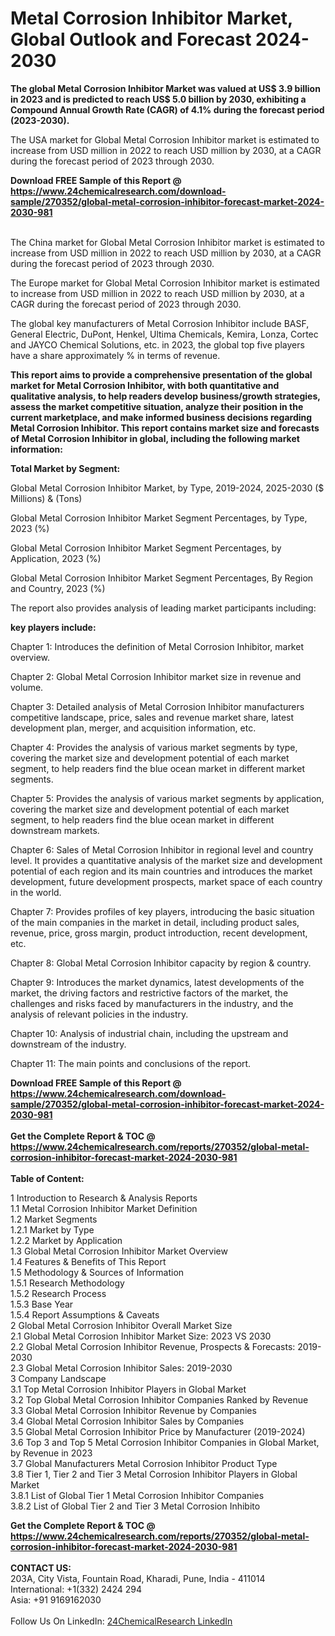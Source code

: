 <h1>Metal Corrosion Inhibitor Market, Global Outlook and Forecast 2024-2030</h1><p><strong>The global Metal Corrosion Inhibitor Market was valued at US$ 3.9 billion in 2023 and is predicted to reach US$ 5.0 billion by 2030, exhibiting a Compound Annual Growth Rate (CAGR) of 4.1% during the forecast period (2023-2030).</strong></p><p>
</p><p>The USA market for Global Metal Corrosion Inhibitor market is estimated to increase from USD million in 2022 to reach USD million by 2030, at a CAGR during the forecast period of 2023 through 2030.</p><div><b>Download FREE Sample of this Report @ 
            <a href="https://www.24chemicalresearch.com/download-sample/270352/global-metal-corrosion-inhibitor-forecast-market-2024-2030-981">
            https://www.24chemicalresearch.com/download-sample/270352/global-metal-corrosion-inhibitor-forecast-market-2024-2030-981</a></b></div><br><p>
</p><p>The China market for Global Metal Corrosion Inhibitor market is estimated to increase from USD million in 2022 to reach USD million by 2030, at a CAGR during the forecast period of 2023 through 2030.</p><p>
</p><p>The Europe market for Global Metal Corrosion Inhibitor market is estimated to increase from USD million in 2022 to reach USD million by 2030, at a CAGR during the forecast period of 2023 through 2030.</p><p>
</p><p>The global key manufacturers of Metal Corrosion Inhibitor include BASF, General Electric, DuPont, Henkel, Ultima Chemicals, Kemira, Lonza, Cortec and JAYCO Chemical Solutions, etc. in 2023, the global top five players have a share approximately % in terms of revenue.</p><p>
<strong>This report aims to provide a comprehensive presentation of the global market for Metal Corrosion Inhibitor, with both quantitative and qualitative analysis, to help readers develop business/growth strategies, assess the market competitive situation, analyze their position in the current marketplace, and make informed business decisions regarding Metal Corrosion Inhibitor. This report contains market size and forecasts of Metal Corrosion Inhibitor in global, including the following market information:</strong></p><p>
</p><p>
<strong>Total Market by Segment:</strong></p><p>
Global Metal Corrosion Inhibitor Market, by Type, 2019-2024, 2025-2030 ($ Millions) &amp; (Tons)</p><p>
Global Metal Corrosion Inhibitor Market Segment Percentages, by Type, 2023 (%)</p><p>
</p><p>
Global Metal Corrosion Inhibitor Market Segment Percentages, by Application, 2023 (%)</p><p>
</p><p>
Global Metal Corrosion Inhibitor Market Segment Percentages, By Region and Country, 2023 (%)</p><p>
</p><p>
The report also provides analysis of leading market participants including:</p><p>
</p><p>
</p><p><strong>key players include:</strong></p><p>
</p><p>
Chapter 1: Introduces the definition of Metal Corrosion Inhibitor, market overview.</p><p>
Chapter 2: Global Metal Corrosion Inhibitor market size in revenue and volume.</p><p>
Chapter 3: Detailed analysis of Metal Corrosion Inhibitor manufacturers competitive landscape, price, sales and revenue market share, latest development plan, merger, and acquisition information, etc.</p><p>
Chapter 4: Provides the analysis of various market segments by type, covering the market size and development potential of each market segment, to help readers find the blue ocean market in different market segments.</p><p>
Chapter 5: Provides the analysis of various market segments by application, covering the market size and development potential of each market segment, to help readers find the blue ocean market in different downstream markets.</p><p>
Chapter 6: Sales of Metal Corrosion Inhibitor in regional level and country level. It provides a quantitative analysis of the market size and development potential of each region and its main countries and introduces the market development, future development prospects, market space of each country in the world.</p><p>
Chapter 7: Provides profiles of key players, introducing the basic situation of the main companies in the market in detail, including product sales, revenue, price, gross margin, product introduction, recent development, etc.</p><p>
Chapter 8: Global Metal Corrosion Inhibitor capacity by region &amp; country.</p><p>
Chapter 9: Introduces the market dynamics, latest developments of the market, the driving factors and restrictive factors of the market, the challenges and risks faced by manufacturers in the industry, and the analysis of relevant policies in the industry.</p><p>
Chapter 10: Analysis of industrial chain, including the upstream and downstream of the industry.</p><p>
Chapter 11: The main points and conclusions of the report.</p><div><b>Download FREE Sample of this Report @ 
            <a href="https://www.24chemicalresearch.com/download-sample/270352/global-metal-corrosion-inhibitor-forecast-market-2024-2030-981">
            https://www.24chemicalresearch.com/download-sample/270352/global-metal-corrosion-inhibitor-forecast-market-2024-2030-981</a></b></div><br><div><b>Get the Complete Report & TOC @ 
            <a href="https://www.24chemicalresearch.com/reports/270352/global-metal-corrosion-inhibitor-forecast-market-2024-2030-981">
            https://www.24chemicalresearch.com/reports/270352/global-metal-corrosion-inhibitor-forecast-market-2024-2030-981</a></b></div><br>
            <b>Table of Content:</b><p>1 Introduction to Research & Analysis Reports<br />
    1.1 Metal Corrosion Inhibitor Market Definition<br />
    1.2 Market Segments<br />
        1.2.1 Market by Type<br />
        1.2.2 Market by Application<br />
    1.3 Global Metal Corrosion Inhibitor Market Overview<br />
    1.4 Features & Benefits of This Report<br />
    1.5 Methodology & Sources of Information<br />
        1.5.1 Research Methodology<br />
        1.5.2 Research Process<br />
        1.5.3 Base Year<br />
        1.5.4 Report Assumptions & Caveats<br />
2 Global Metal Corrosion Inhibitor Overall Market Size<br />
    2.1 Global Metal Corrosion Inhibitor Market Size: 2023 VS 2030<br />
    2.2 Global Metal Corrosion Inhibitor Revenue, Prospects & Forecasts: 2019-2030<br />
    2.3 Global Metal Corrosion Inhibitor Sales: 2019-2030<br />
3 Company Landscape<br />
    3.1 Top Metal Corrosion Inhibitor Players in Global Market<br />
    3.2 Top Global Metal Corrosion Inhibitor Companies Ranked by Revenue<br />
    3.3 Global Metal Corrosion Inhibitor Revenue by Companies<br />
    3.4 Global Metal Corrosion Inhibitor Sales by Companies<br />
    3.5 Global Metal Corrosion Inhibitor Price by Manufacturer (2019-2024)<br />
    3.6 Top 3 and Top 5 Metal Corrosion Inhibitor Companies in Global Market, by Revenue in 2023<br />
    3.7 Global Manufacturers Metal Corrosion Inhibitor Product Type<br />
    3.8 Tier 1, Tier 2 and Tier 3 Metal Corrosion Inhibitor Players in Global Market<br />
        3.8.1 List of Global Tier 1 Metal Corrosion Inhibitor Companies<br />
        3.8.2 List of Global Tier 2 and Tier 3 Metal Corrosion Inhibito</p><div><b>Get the Complete Report & TOC @ 
            <a href="https://www.24chemicalresearch.com/reports/270352/global-metal-corrosion-inhibitor-forecast-market-2024-2030-981">
            https://www.24chemicalresearch.com/reports/270352/global-metal-corrosion-inhibitor-forecast-market-2024-2030-981</a></b></div><br><b>CONTACT US:</b><br>
            203A, City Vista, Fountain Road, Kharadi, Pune, India - 411014<br>
            International: +1(332) 2424 294<br>
            Asia: +91 9169162030 <br><br>
            Follow Us On LinkedIn: <a href="https://www.linkedin.com/company/24chemicalresearch/">24ChemicalResearch LinkedIn</a>